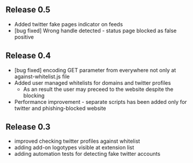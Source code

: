 ## Release 0.5
- Added twitter fake pages indicator on feeds
- [bug fixed] Wrong handle detected - status page blocked as false positive

## Release 0.4
- [bug fixed] encoding GET parameter from everywhere not only at against-whitelist.js file
- Added user managed whitelists for domains and twitter profiles
  - As an result the user may preceed to the website despite the blocking
- Performance improvement - separate scripts has been added only for twitter and phishing-blocked website

## Release 0.3
- improved checking twitter profiles against whitelist
- adding add-on logotypes visible at extension list
- adding automation tests for detecting fake twitter accounts
